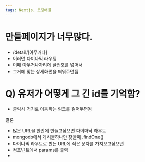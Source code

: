 ```yaml
---
tags: Nextjs, 코딩애플
---
```

# 만들페이지가 너무많다.

- /detail/[아무거나]
- 이러면 다이나믹 라우팅
- 이때 아무거나자리에 글번호를 넣어서
- 그거에 맞는 상세화면을 띄워주면됨


# Q) 유저가 어떻게 그 긴 id를 기억함?

- 클릭시 거기로 이동하는 링크를 걸어두면됨


결론

- 많은 URL을 한번에 만들고싶으면 다이마닉 라우트
- mongodb에서 게시물하나만 찾을때 .findOne()
- 다이나믹 라우트로 만든 URL에 적은 문자를 가져오고싶으면
- 컴포넌트에서 params를 출력
- 
